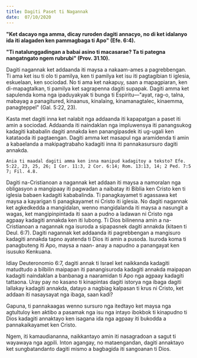 ```yaml
---
title: Dagiti Paset ti Nagannak
date:  07/10/2020
---
```


**"Ket dacayo nga amma, dicay ruroden dagiti annacyo, no di ket idalanyo ida iti alagaden ken pammagbaga ti Apo" (Efe. 6:4).**

**"Ti natalunggadingan a babai asino ti macasarae? Ta ti pategna nangatngato ngem rubrubi" (Prov. 31.10).**

Dagiti nagannak ket addaanda iti maysa a nakaam-ames a pagrebbengan. Ti ama ket isu ti olo ti pamilya, ken ti pamilya ket isu iti pagtagibian ti iglesia, eskuelaan, ken sociodad. No ti ama ket nakapuy, saan a mapagpiaran, ken di-mapagtalkan, ti pamilya ket sagrapenna dagiti supapak. Dagiti amma ket sapulenda koma nga ipaduyakyak ti bunga ti Espiritu—"ayat, rag-o, talna, mabayag a panagitured, kinaanus, kinalaing, kinamanagtalec, kinaemma, panagteppel" (Gal. 5:22, 23).

Kasta met dagiti inna ket nalabit nga addaanda iti kapapatgan a paset iti amin a sociodad. Addaanda iti naindaklan nga impluwensya iti panangsukog kadagiti kababalin dagiti annakda ken panangipasdek iti ug-ugali ken katataoda iti pagtaengan. Dagiti amma ket masapul nga aramidenda ti amin a kabaelanda a makipagtrabaho kadagiti inna iti pannakasursuro dagiti annakda.

`Ania ti maadal dagiti amma ken inna manipud kadagitoy a teksto? Efe. 5:22, 23, 25, 26; I Cor. 11:3, 2 Cor. 6:14; Rom. 13:13, 14; 2 Ped. 7:5 7; Fil. 4.8.`

Dagiti na-Cristianoan a nagannak ket addaan iti maysa a namoralan nga obligasyon a mangipaay iti pagwadan a naibatay iti Biblia ken Cristo ken ti iglesia babaen kadagiti kababalinda. Ti panagkayamet ti agassawa ket maysa a kayarigan ti panagkayamet ni Cristo iti iglesia. No dagiti nagannak ket agkedkedda a mangidalan, wenno mangidalanda iti maysa a nasungit a wagas, ket mangipinpintada iti saan a pudno a ladawan ni Cristo nga agpaay kadagiti annakda ken iti lubong. Ti Dios bilinenna amin a na-Cristianoan a nagannak nga isuroda a sipapasnek dagiti annakda (kitaen ti Deul. 6:7). Dagiti nagannak ket addaanda iti pagrebbengan a mangisuro kadagiti annakda tapno ayatenda ti Dios iti amin a pusoda. Isuroda koma ti panagbuteng iti Apo, maysa a naan- anay a napudno a panangayat ken isusuko Kenkuana.

Idiay Deuteronomio 6:7, dagiti annak ti Israel ket naikkanda kadagiti matudtudo a bilbilin maipapan iti panangisuroda kadagiti annakda maipapan kadagiti naindaklan a banbanag a naaramidan ti Apo nga agpaay kadagiti tattaona. Uray pay no kasano ti kinapintas dagiti istorya nga ibaga dagiti lallakay kadagiti annakda, datayo a nagbiag kalpasan ti krus ni Cristo, ket addaan iti nasaysayat nga ibaga, saan kadi?

Gapuna, ti pannakaagas wenno sursuro nga itedtayo ket maysa nga agtultuloy ken aktibo a pasamak nga isu nga intayo ibokbok ti kinapudno ti Dios kadagiti annaktayo ken isagana ida nga agpaay iti bukodda a pannakaikayamet ken Cristo.

Ngem, iti kamaudiananna, naikkantayo amin iti nasagradoan a sagut ti wayawaya nga agpili. Inton agangay, no mataengandan, dagiti annaktayo ket sungbatandanto dagiti mismo a bagbagida iti sangoanan ti Dios.